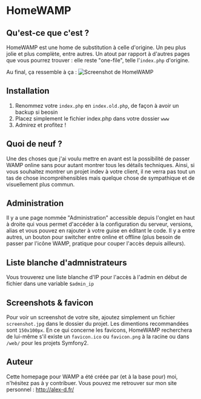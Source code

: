 HomeWAMP
========

## Qu'est-ce que c'est ?
HomeWAMP est une home de substitution à celle d'origine. Un peu plus jolie et plus complète, entre autres. Un atout par rapport à d'autres pages que vous pourrez trouver : elle reste "one-file", telle l'`index.php` d'origine.

Au final, ça ressemble à ça :
![Screenshot de HomeWAMP](https://raw.github.com/OmarBerrayti/Win8Wamp/master/screenshot.jpg "Screenshot de HomeWAMP")

## Installation
1. Renommez votre `index.php` en `index.old.php`, de façon à avoir un backup si beosin
2. Placez simplement le fichier index.php dans votre dossier `www`
3. Admirez et profitez !

## Quoi de neuf ?
Une des choses que j'ai voulu mettre en avant est la possibilité de passer WAMP online sans pour autant montrer tous les détails techniques.
Ainsi, si vous souhaitez montrer un projet indev à votre client, il ne verra pas tout un tas de chose incompréhensibles mais quelque chose de sympathique et de visuellement plus commun.

## Administration
Il y a une page nommée "Administration" accessible depuis l'onglet en haut à droite qui vous permet d'accéder à la configuration du serveur, versions, alias et vous pouvez en rajouter à votre guise en éditant le code.
Il y a entre autres, un bouton pour switcher entre online et offline (plus besoin de passer par l'icône WAMP, pratique pour couper l'accès depuis ailleurs).

## Liste blanche d'admnistrateurs
Vous trouverez une liste blanche d'IP pour l'accès à l'admin en début de fichier dans une variable `$admin_ip`

## Screenshots & favicon
Pour voir un screenshot de votre site, ajoutez simplement un fichier `screenshot.jpg` dans le dossier du projet. Les dimentions recommandées sont `150x100px`.
En ce qui concerne les favicons, HomeWAMP recherchera de lui-même s'il existe un `favicon.ico` ou `favicon.png` à la racine ou dans `/web/` pour les projets Symfony2.

## Auteur
Cette homepage pour WAMP a été créée par (et à la base pour) moi, n'hésitez pas à y contribuer. Vous pouvez me retrouver sur mon site personnel : http://alex-d.fr/